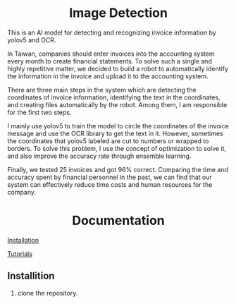 # <center>Image Detection</center>

This is an AI model for detecting and recognizing invoice information by yolov5 and OCR.

In Taiwan, companies should enter invoices into the accounting system every month to create financial statements. To solve such a single and highly repetitive matter, we decided to build a robot to automatically identify the information in the invoice and upload it to the accounting system.

There are three main steps in the system which are detecting the coordinates of invoice information, identifying the text in the coordinates, and creating files automatically by the robot. Among them, I am responsible for the first two steps.

I mainly use yolov5 to train the model to circle the coordinates of the invoice message and use the OCR library to get the text in it. However, sometimes the coordinates that yolov5 labeled are cut to numbers or wrapped to borders. To solve this problem, I use the concept of optimization to solve it, and also improve the accuracy rate through ensemble learning.

Finally, we tested 25 invoices and got 96% correct. Comparing the time and accuracy spent by financial personnel in the past, we can find that our system can effectively reduce time costs and human resources for the company.

# <center>Documentation</center>

[Installation]("Installation")

[Tutorials]("Tutorials")

## Installition

1. clone the repository.
